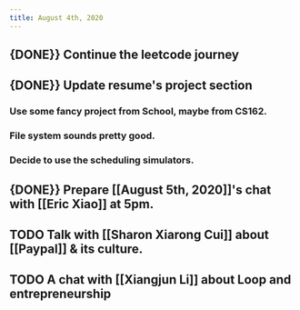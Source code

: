 ```yaml
---
title: August 4th, 2020
---
```


## {DONE}} Continue the leetcode journey

## {DONE}} Update resume's project section
### Use some fancy project from School, maybe from CS162.

### File system sounds pretty good.

### Decide to use the scheduling simulators.

## {DONE}} Prepare [[August 5th, 2020]]'s chat with [[Eric Xiao]] at 5pm.

## TODO Talk with [[Sharon Xiarong Cui]] about [[Paypal]] & its culture.

## TODO A chat with [[Xiangjun Li]] about Loop and entrepreneurship

